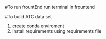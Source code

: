 #To run frountEnd run terminal in frountend

#To build ATC data set
1) create conda enviroment
2) install requirements using requirements file